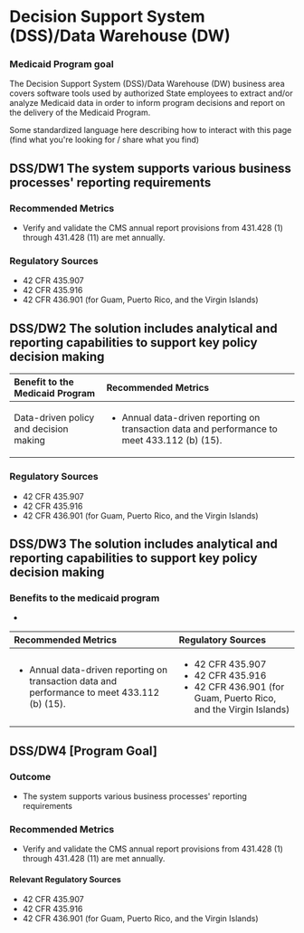 # Decision Support System (DSS)/Data Warehouse (DW) 
### Medicaid Program goal 
The Decision Support System (DSS)/Data Warehouse (DW) business area covers software tools used by authorized State employees to extract and/or analyze Medicaid data in order to inform program decisions and report on the delivery of the Medicaid Program. 

Some standardized language here describing how to interact with this page (find what you're looking for / share what you find) 

## DSS/DW1 The system supports various business processes' reporting requirements

### Recommended Metrics 
- Verify and validate the CMS annual report provisions from 431.428 (1) through 431.428 (11) are met annually.

### Regulatory Sources
- 42 CFR 435.907
- 42 CFR 435.916
- 42 CFR 436.901 (for Guam, Puerto Rico, and the Virgin Islands)


## DSS/DW2 The solution includes analytical and reporting capabilities to support key policy decision making

| Benefit to the Medicaid Program | Recommended Metrics|
| :------------ | :------------- |
| Data-driven policy and decision making | <ul><li> Annual data-driven reporting on transaction data and performance to meet 433.112 (b) (15). </li>| 

### Regulatory Sources
- 42 CFR 435.907
- 42 CFR 435.916
- 42 CFR 436.901 (for Guam, Puerto Rico, and the Virgin Islands)


## DSS/DW3 The solution includes analytical and reporting capabilities to support key policy decision making
  
### Benefits to the medicaid program
- 

| Recommended Metrics | Regulatory Sources|
| :------------ | :------------- |
| <ul><li> Annual data-driven reporting on transaction data and performance to meet 433.112 (b) (15). </li></ul> | <ul><li>42 CFR 435.907</li><li>42 CFR 435.916</li><li>42 CFR 436.901 (for Guam, Puerto Rico, and the Virgin Islands)</li> | 


## DSS/DW4 [Program Goal]

### Outcome 
- The system supports various business processes' reporting requirements
  
### Recommended Metrics 
- Verify and validate the CMS annual report provisions from 431.428 (1) through 431.428 (11) are met annually.

#### Relevant Regulatory Sources
- 42 CFR 435.907
- 42 CFR 435.916
- 42 CFR 436.901 (for Guam, Puerto Rico, and the Virgin Islands)



